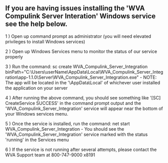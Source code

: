 ﻿


If you are having issues installing the 'WVA Compulink Server Interation' Windows service see the help below.
---------------------------------------------------------------------------------------------------------------------------

1 ) Open up command prompt as administrator (you will need elevated privileges to install Windows services)

2 ) Open up Windows Services menu to monitor the status of our service properly

3 ) Run the command: sc create WVA_Compulink_Server_Integration binPath="C:\Users\userName\AppData\Local\WVA_Compulink_Server_Integration\app-1.1.0\Server\WVA_Compulink_Server_Integration.exe"
	- NOTE: The app will be located in the '\AppData\Local\' of whichever user installed the application on your server

4 ) After running the above command, you should see something like '[SC] CreateService SUCCESS' in the command prompt output
	and the 'WVA_Compulink_Server_Integration' service will appear near the bottom of your Windows services menu.

5 ) Once the service is installed, run the command: net start WVA_Compulink_Server_Integration
	- You should see the 'WVA_Compulink_Server_Integration' service marked with the status 'running' in the Services menu 
	
6 ) If the service is not running after several attempts, please contact the WVA Support team at 800-747-9000 x8191


